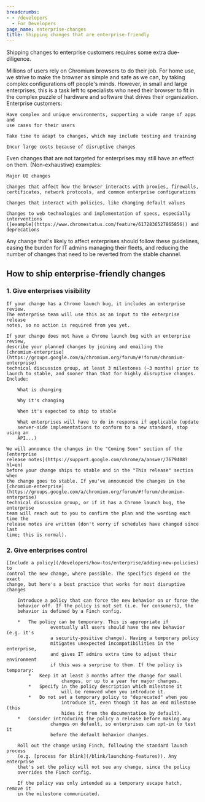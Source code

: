 ```yaml
---
breadcrumbs:
- - /developers
  - For Developers
page_name: enterprise-changes
title: Shipping changes that are enterprise-friendly
---
```


Shipping changes to enterprise customers requires some extra due-diligence.

Millions of users rely on Chromium browsers to do their job. For home use, we
strive to make the browser as simple and safe as we can, by taking complex
configurations off people's minds. However, in small and large enterprises, this
is a task left to specialists who need their browser to fit in the complex
puzzle of hardware and software that drives their organization. Enterprise
customers:

    Have complex and unique environments, supporting a wide range of apps and
    use cases for their users

    Take time to adapt to changes, which may include testing and training

    Incur large costs because of disruptive changes

Even changes that are not targeted for enterprises may still have an effect on
them. (Non-exhaustive) examples:

    Major UI changes

    Changes that affect how the browser interacts with proxies, firewalls,
    certificates, network protocols, and common enterprise configurations

    Changes that interact with policies, like changing default values

    Changes to web technologies and implementation of specs, especially
    interventions
    ([example](https://www.chromestatus.com/feature/6172836527865856)) and
    deprecations

Any change that's likely to affect enterprises should follow these guidelines,
easing the burden for IT admins managing their fleets, and reducing the number
of changes that need to be reverted from the stable channel.

## How to ship enterprise-friendly changes

### 1. Give enterprises visibility

    If your change has a Chrome launch bug, it includes an enterprise review.
    The enterprise team will use this as an input to the enterprise release
    notes, so no action is required from you yet.

    If your change does not have a Chrome launch bug with an enterprise review,
    describe your planned changes by joining and emailing the
    [chromium-enterprise](https://groups.google.com/a/chromium.org/forum/#!forum/chromium-enterprise)
    technical discussion group, at least 3 milestones (~3 months) prior to
    launch to stable, and sooner than that for highly disruptive changes.
    Include:

        What is changing

        Why it's changing

        When it's expected to ship to stable

        What enterprises will have to do in response if applicable (update
        server-side implementations to conform to a new standard, stop using an
        API...)

    We will announce the changes in the "Coming Soon" section of the [enterprise
    release notes](https://support.google.com/chrome/a/answer/7679408?hl=en)
    before your change ships to stable and in the "This release" section when
    the change goes to stable. If you've announced the changes in the
    [chromium-enterprise](https://groups.google.com/a/chromium.org/forum/#!forum/chromium-enterprise)
    technical discussion group, or if it has a Chrome launch bug, the enterprise
    team will reach out to you to confirm the plan and the wording each time the
    release notes are written (don't worry if schedules have changed since last
    time; this is normal).

### 2. Give enterprises control

    [Include a policy](/developers/how-tos/enterprise/adding-new-policies) to
    control the new change, where possible. The specifics depend on the exact
    change, but here's a best practice that works for most disruptive changes

        Introduce a policy that can force the new behavior on or force the
        behavior off. If the policy is not set (i.e. for consumers), the
        behavior is defined by a Finch config.

        *   The policy can be temporary. This is appropriate if
                    eventually all users should have the new behavior (e.g. it's
                    a security-positive change). Having a temporary policy
                    mitigates unexpected incompatibilities in the enterprise,
                    and gives IT admins extra time to adjust their environment
                    if this was a surprise to them. If the policy is temporary:
            *   Keep it at least 3 months after the change for small
                        changes, or up to a year for major changes.
            *   Specify in the policy description which milestone it
                        will be removed when you introduce it.
            *   Do not set a temporary policy to "deprecated" when you
                        introduce it, even though it has an end milestone (this
                        hides it from the documentation by default).
        *   Consider introducing the policy a release before making any
                    changes on default, so enterprises can opt-in to test it
                    before the default behavior changes.

        Roll out the change using Finch, following the standard launch process
        (e.g. [process for blink](/blink/launching-features)). Any enterprise
        that's set the policy will not see any change, since the policy
        overrides the Finch config.

        If the policy was only intended as a temporary escape hatch, remove it
        in the milestone communicated.